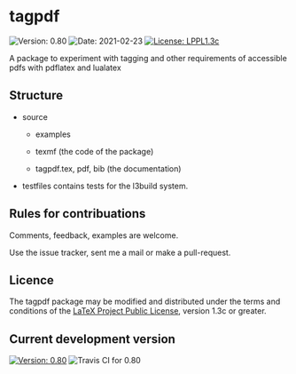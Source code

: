 # tagpdf

![Version: 0.80](https://img.shields.io/badge/current_version-0.80-blue.svg?style=flat-square)
![Date: 2021-02-23](https://img.shields.io/badge/date-2021--02--23-blue.svg?style=flat-square)
[![License: LPPL1.3c ](https://img.shields.io/badge/license-LPPL1.3c-blue.svg?style=flat-square)](https://ctan.org/license/lppl1.3c)

A package to experiment with tagging and other requirements of accessible pdfs with pdflatex and lualatex


##  Structure

- source
    - examples
    - texmf (the code of the package)
     
    - tagpdf.tex, pdf, bib (the documentation)
    
- testfiles contains tests for the l3build system. 
      
## Rules for contribuations

Comments, feedback, examples are welcome. 

Use the issue tracker, sent me a mail or make a pull-request.

## Licence

The tagpdf package may be modified and distributed under the terms and conditions of the 
[LaTeX Project Public License](https://www.latex-project.org/lppl/), version 1.3c or greater.
 
## Current development version

[![Version: 0.80](https://img.shields.io/badge/version-0.80-blue.svg?style=flat-square)](https://travis-ci.com/u-fischer/tagpdf/)
![Travis CI for 0.80](https://img.shields.io/travis/com/u-fischer/tagpdf/master.svg?style=flat-square)



